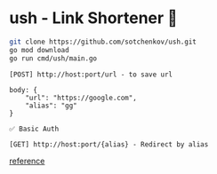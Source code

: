 # ush - Link Shortener 🔪

```bash
git clone https://github.com/sotchenkov/ush.git
go mod download
go run cmd/ush/main.go 
```

```
[POST] http://host:port/url - to save url

body: {
    "url": "https://google.com",
    "alias": "gg"
}

✅ Basic Auth
```

```
[GET] http://host:port/{alias} - Redirect by alias

```
[reference](https://github.com/GolangLessons/url-shortener)

